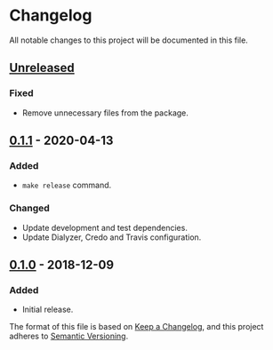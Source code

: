 # Changelog
All notable changes to this project will be documented in this file.

## [Unreleased]
### Fixed
- Remove unnecessary files from the package.

## [0.1.1] - 2020-04-13
### Added
- `make release` command.

### Changed
- Update development and test dependencies.
- Update Dialyzer, Credo and Travis configuration.

## [0.1.0] - 2018-12-09
### Added
- Initial release.

[Unreleased]: https://github.com/prodis/wannabe_bool_elixir/compare/v0.1.0...master
[0.1.1]: https://github.com/prodis/wannabe_bool_elixir/compare/0.1.0...0.1.1
[0.1.0]: https://github.com/prodis/wannabe_bool_elixir/compare/a63ca...v0.1.0

The format of this file is based on [Keep a Changelog](https://keepachangelog.com/en/1.0.0/), and
this project adheres to [Semantic Versioning](https://semver.org/spec/v2.0.0.html).
